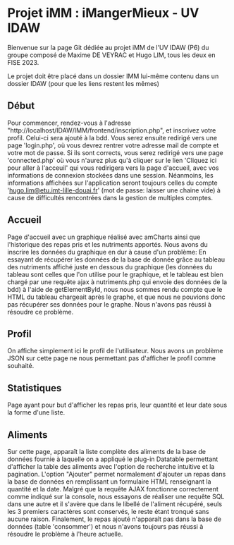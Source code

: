 # Projet iMM : iMangerMieux - UV IDAW

Bienvenue sur la page Git dédiée au projet iMM de l'UV IDAW (P6) du groupe composé de Maxime DE VEYRAC et Hugo LIM, tous les deux en FISE 2023.

Le projet doit être placé dans un dossier IMM lui-même contenu dans un dossier IDAW (pour que les liens restent les mêmes)

## Début

Pour commencer, rendez-vous à l'adresse "http://localhost/IDAW/IMM/frontend/inscription.php", et inscrivez votre profil. Celui-ci sera ajouté à la bdd. Vous serez ensuite redirigé vers une page 'login.php', où vous devrez rentrer votre adresse mail de compte et votre mot de passe. Si ils sont corrects, vous serez redirigé vers une page 'connected.php' où vous n'aurez plus qu'à cliquer sur le lien 'Cliquez ici pour aller à l'acceuil' qui vous redirigera vers la page d'accueil, avec vos informations de connexion stockées dans une session. Néanmoins, les informations affichées sur l'application seront toujours celles du compte 'hugo.lim@etu.imt-lille-douai.fr' (mot de passe: laisser une chaine vide) à cause de difficultés rencontrées dans la gestion de multiples comptes.

## Accueil

Page d'accueil avec un graphique réalisé avec amCharts ainsi que l'historique des repas pris et les nutriments apportés. Nous avons du inscrire les données du graphique en dur à cause d'un problème: En essayant de récupérer les données de la base de donnée grâce au tableau des nutriments affiché juste en dessous du graphique (les données du tableau sont celles que l'on utilise pour le graphique, et le tableau est bien chargé par une requête ajax à nutriments.php qui envoie des données de la bdd) à l'aide de getElementById, nous nous sommes rendu compte que le HTML du tableau chargeait après le graphe, et que nous ne pouvions donc pas récupérer ses données pour le graphe. Nous n'avons pas réussi à résoudre ce problème.

## Profil

On affiche simplement ici le profil de l'utilisateur. Nous avons un problème JSON sur cette page ne nous permettant pas d'afficher le profil comme souhaité.

## Statistiques

Page ayant pour but d'afficher les repas pris, leur quantité et leur date sous la forme d'une liste.

## Aliments

Sur cette page, apparaît la liste complète des aliments de la base de données fournie à laquelle on a appliqué le plug-in Datatable permettant d'afficher la table des aliments avec l'option de recherche intuitive et la pagination.
L'option "Ajouter" permet normalement d'ajouter un repas dans la base de données en remplissant un formulaire HTML renseignant la quantité et la date. Malgré que la requête AJAX fonctionne correctement comme indiqué sur la console, nous essayons de réaliser une requête SQL dans une autre et il s'avère que dans le libellé de l'aliment récupéré, seuls les 3 premiers caractères sont conservés, le reste étant tronqué sans aucune raison.
Finalement, le repas ajouté n'apparaît pas dans la base de données (table 'consommer') et nous n'avons toujours pas réussi à résoudre le problème à l'heure actuelle.
